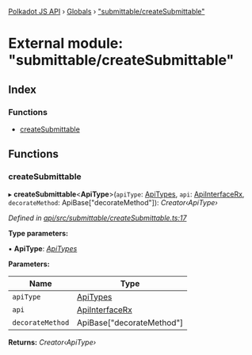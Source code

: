 [Polkadot JS API](../README.md) › [Globals](../globals.md) › ["submittable/createSubmittable"](_submittable_createsubmittable_.md)

# External module: "submittable/createSubmittable"

## Index

### Functions

* [createSubmittable](_submittable_createsubmittable_.md#createsubmittable)

## Functions

###  createSubmittable

▸ **createSubmittable**<**ApiType**>(`apiType`: [ApiTypes](_types_.md#apitypes), `api`: [ApiInterfaceRx](../interfaces/_types_.apiinterfacerx.md), `decorateMethod`: ApiBase<ApiType>["decorateMethod"]): *Creator‹ApiType›*

*Defined in [api/src/submittable/createSubmittable.ts:17](https://github.com/polkadot-js/api/blob/ffa60d1cfa/packages/api/src/submittable/createSubmittable.ts#L17)*

**Type parameters:**

▪ **ApiType**: *[ApiTypes](_types_.md#apitypes)*

**Parameters:**

Name | Type |
------ | ------ |
`apiType` | [ApiTypes](_types_.md#apitypes) |
`api` | [ApiInterfaceRx](../interfaces/_types_.apiinterfacerx.md) |
`decorateMethod` | ApiBase<ApiType>["decorateMethod"] |

**Returns:** *Creator‹ApiType›*
